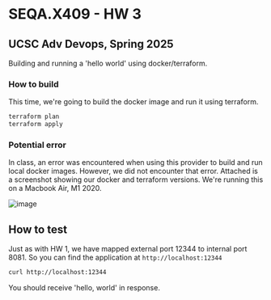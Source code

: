 

# SEQA.X409 - HW 3
## UCSC Adv Devops, Spring 2025
Building and running a 'hello world' using docker/terraform.


### How to build

This time, we're going to build the docker image and run it using terraform.
```bash
terraform plan
terraform apply
```

### Potential error
In class, an error was encountered when using this provider to build and run local docker images. However, we did not encounter that error. Attached is a screenshot showing our docker and terraform versions.  We're running this on a Macbook Air, M1 2020.

![image](https://github.com/user-attachments/assets/109899df-1831-49cb-9de2-bea964ccfc8e)




## How to test
Just as with HW 1, we have mapped external port 12344 to internal port 8081.  So you can find the application at `http://localhost:12344`

```bash
curl http://localhost:12344
```

You should receive 'hello, world' in response.


